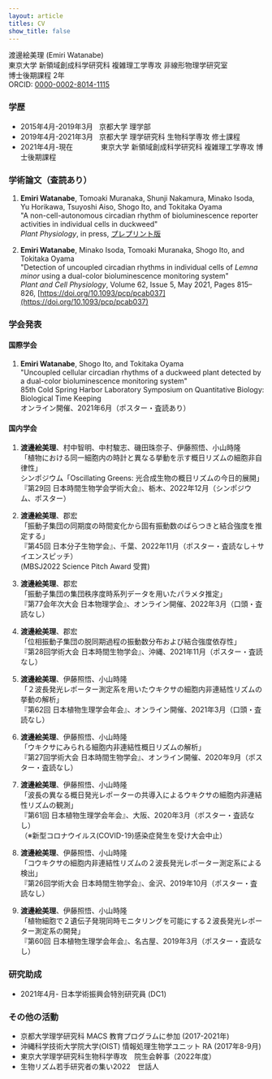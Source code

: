 ```yaml
---
layout: article
titles: CV
show_title: false
---
```



渡邊絵美理 (Emiri Watanabe)  
東京大学 新領域創成科学研究科 複雑理工学専攻 非線形物理学研究室  
博士後期課程 2年  
ORCID: [0000-0002-8014-1115](https://orcid.org/0000-0002-8014-1115)  


### 学歴
- 2015年4月-2019年3月  &nbsp; 京都大学 理学部
- 2019年4月-2021年3月  &nbsp; 京都大学 理学研究科 生物科学専攻 修士課程
- 2021年4月-現在&nbsp; &nbsp; &nbsp; &nbsp; &nbsp; &nbsp; &nbsp; 東京大学 新領域創成科学研究科 複雑理工学専攻 博士後期課程


### 学術論文（査読あり）
   
1. **Emiri Watanabe**, Tomoaki Muranaka, Shunji Nakamura, Minako Isoda, Yu Horikawa, Tsuyoshi Aiso, Shogo Ito, and Tokitaka Oyama  
   "A non-cell-autonomous circadian rhythm of bioluminescence reporter activities in individual cells in duckweed"  
   *Plant Physiology*, in press, [プレプリント版](https://doi.org/10.1101/2022.05.12.491730)  
   
   
1. **Emiri Watanabe**, Minako Isoda, Tomoaki Muranaka, Shogo Ito, and Tokitaka Oyama  
  "Detection of uncoupled circadian rhythms in individual cells of *Lemna minor* using a dual-color bioluminescence monitoring system"  
  *Plant and Cell Physiology*, Volume 62, Issue 5, May 2021, Pages 815–826, [https://doi.org/10.1093/pcp/pcab037](https://doi.org/10.1093/pcp/pcab037)

### 学会発表
#### 国際学会
1. **Emiri Watanabe**, Shogo Ito, and Tokitaka Oyama  
"Uncoupled cellular circadian rhythms of a duckweed plant detected by a dual-color bioluminescence monitoring system"  
85th Cold Spring Harbor Laboratory Symposium on Quantitative Biology: Biological Time Keeping  
オンライン開催、2021年6月（ポスター・査読あり）

#### 国内学会

1. **渡邊絵美理**、村中智明、中村駿志、磯田珠奈子、伊藤照悟、小山時隆  
「植物における同一細胞内の時計と異なる挙動を示す概日リズムの細胞非自律性」  
シンポジウム「Oscillating Greens: 光合成生物の概日リズムの今日的展開」  
『第29回 日本時間生物学会学術大会』、栃木、2022年12月（シンポジウム、ポスター）

1. **渡邊絵美理**、郡宏  
「振動子集団の同期度の時間変化から固有振動数のばらつきと結合強度を推定する」  
『第45回 日本分子生物学会』、千葉、2022年11月（ポスター・査読なし＋サイエンスピッチ）  
(MBSJ2022 Science Pitch Award 受賞)  

1. **渡邊絵美理**、郡宏  
「振動子集団の集団秩序度時系列データを用いたパラメタ推定」  
『第77会年次大会 日本物理学会』、オンライン開催、2022年3月（口頭・査読なし）

1. **渡邊絵美理**、郡宏  
「位相振動子集団の脱同期過程の振動数分布および結合強度依存性」  
『第28回学術大会 日本時間生物学会』、沖縄、2021年11月（ポスター・査読なし）  

1. **渡邊絵美理**、伊藤照悟、小山時隆  
「２波長発光レポーター測定系を用いたウキクサの細胞内非連結性リズムの挙動の解析」  
『第62回 日本植物生理学会年会』、オンライン開催、2021年3月（口頭・査読なし） 

1. **渡邊絵美理**、伊藤照悟、小山時隆  
「ウキクサにみられる細胞内非連結性概日リズムの解析」  
『第27回学術大会 日本時間生物学会』、オンライン開催、2020年9月（ポスター・査読なし）  

1. **渡邊絵美理**、伊藤照悟、小山時隆  
「波長の異なる概日発光レポーターの共導入によるウキクサの細胞内非連結性リズムの観測」  
『第61回 日本植物生理学会年会』、大阪、2020年3月（ポスター・査読なし）  
（※新型コロナウイルス(COVID-19)感染症発生を受け大会中止）  


1. **渡邊絵美理**、伊藤照悟、小山時隆  
「コウキクサの細胞内非連結性リズムの２波長発光レポーター測定系による検出」  
『第26回学術大会 日本時間生物学会』、金沢、2019年10月（ポスター・査読なし）  

1. **渡邊絵美理**、伊藤照悟、小山時隆  
「植物細胞で２遺伝子発現同時モニタリングを可能にする２波長発光レポーター測定系の開発」  
『第60回 日本植物生理学会年会』、名古屋、2019年3月（ポスター・査読なし）  



### 研究助成
- 2021年4月-  日本学術振興会特別研究員 (DC1)  


### その他の活動
- 京都大学理学研究科 MACS 教育プログラムに参加 (2017-2021年)
- 沖縄科学技術大学院大学(OIST) 情報処理生物学ユニット RA (2017年8-9月) 
- 東京大学理学研究科生物科学専攻　院生会幹事（2022年度）
- 生物リズム若手研究者の集い2022　世話人